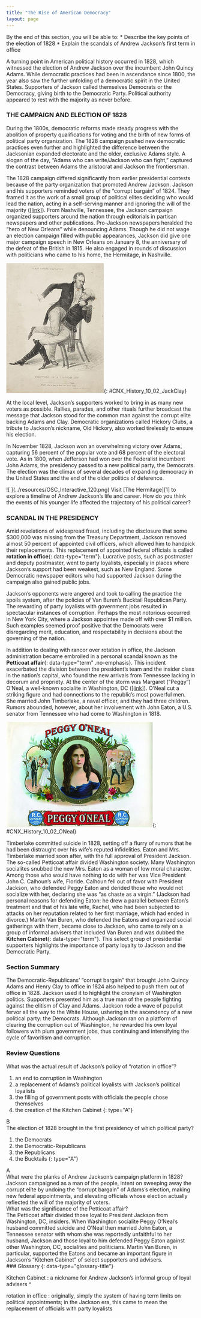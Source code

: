 ```yaml
---
title: "The Rise of American Democracy"
layout: page
---
```



<div data-type="abstract" markdown="1">
By the end of this section, you will be able to:
* Describe the key points of the election of 1828
* Explain the scandals of Andrew Jackson’s first term in office

</div>

A turning point in American political history occurred in 1828, which witnessed the election of Andrew Jackson over the incumbent John Quincy Adams. While democratic practices had been in ascendance since 1800, the year also saw the further unfolding of a democratic spirit in the United States. Supporters of Jackson called themselves Democrats or the Democracy, giving birth to the Democratic Party. Political authority appeared to rest with the majority as never before.

### THE CAMPAIGN AND ELECTION OF 1828

During the 1800s, democratic reforms made steady progress with the abolition of property qualifications for voting and the birth of new forms of political party organization. The 1828 campaign pushed new democratic practices even further and highlighted the difference between the Jacksonian expanded electorate and the older, exclusive Adams style. A slogan of the day, “Adams who can write/Jackson who can fight,” captured the contrast between Adams the aristocrat and Jackson the frontiersman.

The 1828 campaign differed significantly from earlier presidential contests because of the party organization that promoted Andrew Jackson. Jackson and his supporters reminded voters of the “corrupt bargain” of 1824. They framed it as the work of a small group of political elites deciding who would lead the nation, acting in a self-serving manner and ignoring the will of the majority ([\[link\]](#CNX_History_10_02_JackClay)). From Nashville, Tennessee, the Jackson campaign organized supporters around the nation through editorials in partisan newspapers and other publications. Pro-Jackson newspapers heralded the “hero of New Orleans” while denouncing Adams. Though he did not wage an election campaign filled with public appearances, Jackson did give one major campaign speech in New Orleans on January 8, the anniversary of the defeat of the British in 1815. He also engaged in rounds of discussion with politicians who came to his home, the Hermitage, in Nashville.

 ![A political cartoon, titled &#x201C;Symptoms of a Locked Jaw,&#x201D; shows Henry Clay holding down a seated Andrew Jackson and sewing up his mouth while a paper with &#x201C;Cure for calumny&#x201D; written on it protrudes from his pocket. &#x201C;Plain sewing done here&#x201D; is written at the top of the cartoon.](../resources/CNX_History_10_02_JackClay.jpg "The bitter rivalry between Andrew Jackson and Henry Clay was exacerbated by the &#x201C;corrupt bargain&#x201D; of 1824, which Jackson made much of during his successful presidential campaign in 1828. This drawing, published in the 1830s during the debates over the future of the Second Bank of the United States, shows Clay sewing up Jackson&#x2019;s mouth while the &#x201C;cure for calumny [slander]&#x201D; protrudes from his pocket."){: #CNX_History_10_02_JackClay}

At the local level, Jackson’s supporters worked to bring in as many new voters as possible. Rallies, parades, and other rituals further broadcast the message that Jackson stood for the common man against the corrupt elite backing Adams and Clay. Democratic organizations called Hickory Clubs, a tribute to Jackson’s nickname, Old Hickory, also worked tirelessly to ensure his election.

In November 1828, Jackson won an overwhelming victory over Adams, capturing 56 percent of the popular vote and 68 percent of the electoral vote. As in 1800, when Jefferson had won over the Federalist incumbent John Adams, the presidency passed to a new political party, the Democrats. The election was the climax of several decades of expanding democracy in the United States and the end of the older politics of deference.

<div data-type="note" data-has-label="true" class="history click-and-explore" data-label="Click and Explore" markdown="1">
<span data-type="media" data-alt=" "> ![ ](../resources/OSC_Interactive_120.png) </span>
Visit [The Hermitage][1] to explore a timeline of Andrew Jackson’s life and career. How do you think the events of his younger life affected the trajectory of his political career?

</div>

### SCANDAL IN THE PRESIDENCY

Amid revelations of widespread fraud, including the disclosure that some $300,000 was missing from the Treasury Department, Jackson removed almost 50 percent of appointed civil officers, which allowed him to handpick their replacements. This replacement of appointed federal officials is called **rotation in office**{: data-type="term"}. Lucrative posts, such as postmaster and deputy postmaster, went to party loyalists, especially in places where Jackson’s support had been weakest, such as New England. Some Democratic newspaper editors who had supported Jackson during the campaign also gained public jobs.

Jackson’s opponents were angered and took to calling the practice the spoils system, after the policies of Van Buren’s Bucktail Republican Party. The rewarding of party loyalists with government jobs resulted in spectacular instances of corruption. Perhaps the most notorious occurred in New York City, where a Jackson appointee made off with over $1 million. Such examples seemed proof positive that the Democrats were disregarding merit, education, and respectability in decisions about the governing of the nation.

In addition to dealing with rancor over rotation in office, the Jackson administration became embroiled in a personal scandal known as the **Petticoat affair**{: data-type="term" .no-emphasis}. This incident exacerbated the division between the president’s team and the insider class in the nation’s capital, who found the new arrivals from Tennessee lacking in decorum and propriety. At the center of the storm was Margaret (“Peggy”) O’Neal, a well-known socialite in Washington, DC ([\[link\]](#CNX_History_10_02_ONeal)). O’Neal cut a striking figure and had connections to the republic’s most powerful men. She married John Timberlake, a naval officer, and they had three children. Rumors abounded, however, about her involvement with John Eaton, a U.S. senator from Tennessee who had come to Washington in 1818.

 ![A cigar-box lid shows a portrait of Peggy O&#x2019;Neal at the center; she is shown as a young and attractive woman in a low-cut dress. On the left, Andrew Jackson presents O&#x2019;Neal with flowers. On the right, two men fight a duel for her. Labels reading &#x201C;Peggy O&#x2019;Neal&#x201D; appear on the top and bottom.](../resources/CNX_History_10_02_ONeal.jpg "Peggy O&#x2019;Neal was so well known that advertisers used her image to sell products to the public. In this anonymous nineteenth-century cigar-box lid, her portrait is flanked by vignettes showing her scandalous past. On the left, President Andrew Jackson presents her with flowers. On the right, two men fight a duel for her."){: #CNX_History_10_02_ONeal}

Timberlake committed suicide in 1828, setting off a flurry of rumors that he had been distraught over his wife’s reputed infidelities. Eaton and Mrs. Timberlake married soon after, with the full approval of President Jackson. The so-called Petticoat affair divided Washington society. Many Washington socialites snubbed the new Mrs. Eaton as a woman of low moral character. Among those who would have nothing to do with her was Vice President John C. Calhoun’s wife, Floride. Calhoun fell out of favor with President Jackson, who defended Peggy Eaton and derided those who would not socialize with her, declaring she was “as chaste as a virgin.” (Jackson had personal reasons for defending Eaton: he drew a parallel between Eaton’s treatment and that of his late wife, Rachel, who had been subjected to attacks on her reputation related to her first marriage, which had ended in divorce.) Martin Van Buren, who defended the Eatons and organized social gatherings with them, became close to Jackson, who came to rely on a group of informal advisers that included Van Buren and was dubbed the **Kitchen Cabinet**{: data-type="term"}. This select group of presidential supporters highlights the importance of party loyalty to Jackson and the Democratic Party.

### Section Summary

The Democratic-Republicans’ “corrupt bargain” that brought John Quincy Adams and Henry Clay to office in 1824 also helped to push them out of office in 1828. Jackson used it to highlight the cronyism of Washington politics. Supporters presented him as a true man of the people fighting against the elitism of Clay and Adams. Jackson rode a wave of populist fervor all the way to the White House, ushering in the ascendency of a new political party: the Democrats. Although Jackson ran on a platform of clearing the corruption out of Washington, he rewarded his own loyal followers with plum government jobs, thus continuing and intensifying the cycle of favoritism and corruption.

### Review Questions

<div data-type="exercise">
<div data-type="problem" markdown="1">
What was the actual result of Jackson’s policy of “rotation in office”?

1.  an end to corruption in Washington
2.  a replacement of Adams’s political loyalists with Jackson’s political loyalists
3.  the filling of government posts with officials the people chose themselves
4.  the creation of the Kitchen Cabinet
{: type="A"}

</div>
<div data-type="solution" markdown="1">
B

</div>
</div>

<div data-type="exercise">
<div data-type="problem" markdown="1">
The election of 1828 brought in the first presidency of which political party?

1.  the Democrats
2.  the Democratic-Republicans
3.  the Republicans
4.  the Bucktails
{: type="A"}

</div>
<div data-type="solution" markdown="1">
A

</div>
</div>

<div data-type="exercise">
<div data-type="problem" markdown="1">
What were the planks of Andrew Jackson’s campaign platform in 1828?

</div>
<div data-type="solution" markdown="1">
Jackson campaigned as a man of the people, intent on sweeping away the corrupt elite by undoing the “corrupt bargain” of Adams’s election, making new federal appointments, and elevating officials whose election actually reflected the will of the majority of voters.

</div>
</div>

<div data-type="exercise">
<div data-type="problem" markdown="1">
What was the significance of the Petticoat affair?

</div>
<div data-type="solution" markdown="1">
The Petticoat affair divided those loyal to President Jackson from Washington, DC, insiders. When Washington socialite Peggy O’Neal’s husband committed suicide and O’Neal then married John Eaton, a Tennessee senator with whom she was reportedly unfaithful to her husband, Jackson and those loyal to him defended Peggy Eaton against other Washington, DC, socialites and politicians. Martin Van Buren, in particular, supported the Eatons and became an important figure in Jackson’s “Kitchen Cabinet” of select supporters and advisers.

</div>
</div>

<div data-type="glossary" markdown="1">
### Glossary
{: data-type="glossary-title"}

Kitchen Cabinet
: a nickname for Andrew Jackson’s informal group of loyal advisers
^

rotation in office
: originally, simply the system of having term limits on political appointments; in the Jackson era, this came to mean the replacement of officials with party loyalists

</div>



[1]: http://openstaxcollege.org/l/15Hermitage
